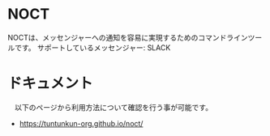# NOCT
  NOCTは、メッセンジャーへの通知を容易に実現するためのコマンドラインツールです。
サポートしているメッセンジャー: SLACK

# ドキュメント
　以下のページから利用方法について確認を行う事が可能です。
- https://tuntunkun-org.github.io/noct/


